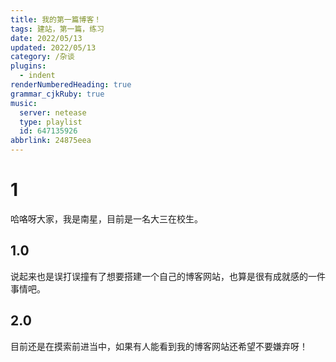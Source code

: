 ```yaml
---
title: 我的第一篇博客！
tags: 建站，第一篇，练习
date: 2022/05/13
updated: 2022/05/13
category: /杂谈
plugins:
  - indent
renderNumberedHeading: true
grammar_cjkRuby: true
music:
  server: netease
  type: playlist
  id: 647135926
abbrlink: 24875eea
---
```


# 1
哈咯呀大家，我是南星，目前是一名大三在校生。

## 1.0 
说起来也是误打误撞有了想要搭建一个自己的博客网站，也算是很有成就感的一件事情吧。

## 2.0
目前还是在摸索前进当中，如果有人能看到我的博客网站还希望不要嫌弃呀！


